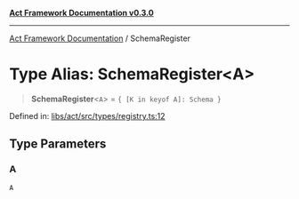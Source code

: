[**Act Framework Documentation v0.3.0**](../README.md)

***

[Act Framework Documentation](../globals.md) / SchemaRegister

# Type Alias: SchemaRegister\<A\>

> **SchemaRegister**\<`A`\> = `{ [K in keyof A]: Schema }`

Defined in: [libs/act/src/types/registry.ts:12](https://github.com/Rotorsoft/act-root/blob/b40f67575d048d860d7c67a52d36c927803922d7/libs/act/src/types/registry.ts#L12)

## Type Parameters

### A

`A`
